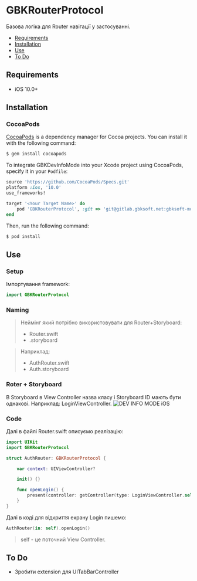 # GBKRouterProtocol

Базова логіка для Router навігації у застосуванні.

- [Requirements](#requirements)
- [Installation](#installation)
- [Use](#use)
- [To Do](#to-do)

## Requirements

- iOS 10.0+

## Installation

### CocoaPods

[CocoaPods](http://cocoapods.org) is a dependency manager for Cocoa projects. You can install it with the following command:

```bash
$ gem install cocoapods
```

To integrate GBKDevInfoMode into your Xcode project using CocoaPods, specify it in your `Podfile`:

```ruby
source 'https://github.com/CocoaPods/Specs.git'
platform :ios, '10.0'
use_frameworks!

target '<Your Target Name>' do
    pod 'GBKRouterProtocol', :git => 'git@gitlab.gbksoft.net:gbksoft-mobile-department/ios/gbkrouterprotocol.git'
end
```

Then, run the following command:

```bash
$ pod install
```

## Use

### Setup

Імпортування framework:

```swift
import GBKRouterProtocol
```
### Naming

>  Неймінг який потрібно використовувати для Router+Storyboard:
>  - <Modul Name>Router.swift
>  - <Modul Name>.storyboard

>  Наприклад:
>  - AuthRouter.swift
>  - Auth.storyboard

### Roter + Storyboard

В Storyboard в View Controller назва класу і Storyboard ID мають бути однакові. Наприклад: LoginViewController.
![DEV INFO MODE iOS](http://gbksoft.net/downloads/zakhliupanyi-av/routerinstoryboard.png)

### Code

Далі в файлі <Modul Name>Router.swift описуємо реалізацію:

```swift
import UIKit
import GBKRouterProtocol

struct AuthRouter: GBKRouterProtocol {

    var context: UIViewController?

    init() {}

    func openLogin() {
        present(controller: getController(type: LoginViewController.self)!)
    }
}
```

Далі в коді для відкриття екрану Login пишемо:

```swift
AuthRouter(in: self).openLogin()
```
>  self - це поточний View Controller.

## To Do
- Зробити extension для UITabBarController
